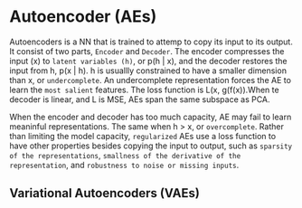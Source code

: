 #  Autoencoder (AEs)

Autoencoders is a NN that is trained to attemp to copy its input to its output. It consist of two parts, `Encoder` and `Decoder`. The encoder compresses the input (x) to `latent variables (h)`, or p(h | x), and the decoder restores the input from h, p(x | h). h is usuallly constrained to have a smaller dimension than x, or `undercomplete`. An undercomplete representation forces the AE to learn the `most salient` features. The loss function is L(x, g(f(x)).When te decoder is linear, and L is MSE, AEs span the same subspace as PCA.

When the encoder and decoder has too much capacity, AE may fail to learn meaninful representations. The same when h > x, or `overcomplete`. Rather than limiting the model capacity, `regularized` AEs use a loss function to have other properties besides copying the input to output, such as `sparsity of the representations`, `smallness of the derivative of the representation`, and `robustness to noise or missing inputs`.

## Variational Autoencoders (VAEs)
